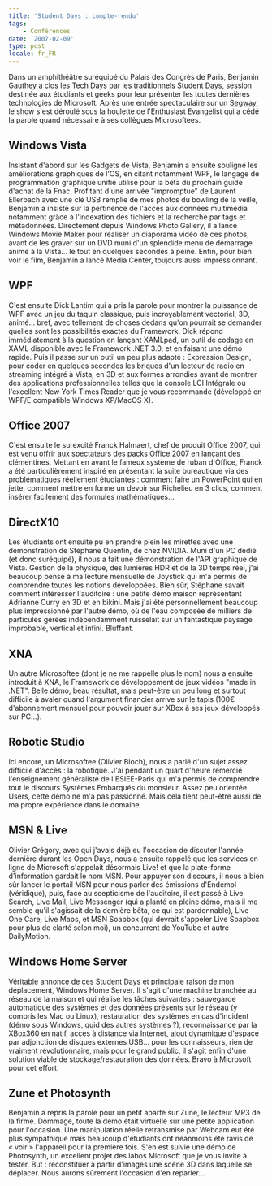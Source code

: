 ```yaml
---
title: 'Student Days : compte-rendu'
tags:
    - Conférences
date: '2007-02-09'
type: post
locale: fr_FR
---
```


Dans un amphithéâtre suréquipé du Palais des Congrès de Paris, Benjamin Gauthey a clos les Tech Days par les traditionnels <span lang="en">Student Days</span>, session destinée aux étudiants et geeks pour leur présenter les toutes dernières technologies de Microsoft. Après une entrée spectaculaire sur un [Segway](http://fr.wikipedia.org/wiki/Segway_HT), le show s'est déroulé sous la houlette de l'<span lang="en">Enthusiast Evangelist</span> qui a cédé la parole quand nécessaire à ses collègues Microsoftees.

<!-- more -->

## Windows Vista

Insistant d'abord sur les Gadgets de Vista, Benjamin a ensuite souligné les améliorations graphiques de l'OS, en citant notamment WPF, le langage de programmation graphique unifié utilisé pour la bêta du prochain guide d'achat de la Fnac. Profitant d'une arrivée "impromptue" de Laurent Ellerbach avec une clé USB remplie de mes photos du bowling de la veille, Benjamin a insisté sur la pertinence de l'accès aux données multimédia notamment grâce à l'indexation des fichiers et la recherche par tags et métadonnées. Directement depuis Windows Photo Gallery, il a lancé Windows Movie Maker pour réaliser un diaporama vidéo de ces photos, avant de les graver sur un DVD muni d'un splendide menu de démarrage animé à la Vista… le tout en quelques secondes à peine. Enfin, pour bien voir le film, Benjamin a lancé Media Center, toujours aussi impressionnant.

## WPF

C'est ensuite Dick Lantim qui a pris la parole pour montrer la puissance de WPF avec un jeu du taquin classique, puis incroyablement vectoriel, 3D, animé… bref, avec tellement de choses dedans qu'on pourrait se demander quelles sont les possibilités exactes du Framework. Dick répond immédiatement à la question en lançant XAMLpad, un outil de codage en XAML disponible avec le Framework .NET 3.0, et en faisant une démo rapide. Puis il passe sur un outil un peu plus adapté : Expression Design, pour coder en quelques secondes les briques d'un lecteur de radio en streaming intégré à Vista, en 3D et aux formes arrondies avant de montrer des applications professionnelles telles que la console LCI Intégrale ou l'excellent New York Times Reader que je vous recommande (développé en WPF/E compatible Windows XP/MacOS X).

## Office 2007

C'est ensuite le surexcité Franck Halmaert, chef de produit Office 2007, qui est venu offrir aux spectateurs des packs Office 2007 en lançant des clémentines. Mettant en avant le fameux système de ruban d'Office, Franck a été particulièrement inspiré en présentant la suite bureautique via des problématiques réellement étudiantes : comment faire un PowerPoint qui en jette, comment mettre en forme un devoir sur Richelieu en 3 clics, comment insérer facilement des formules mathématiques…

## DirectX10

Les étudiants ont ensuite pu en prendre plein les mirettes avec une démonstration de Stéphane Quentin, de chez NVIDIA. Muni d'un PC dédié (et donc suréquipé), il nous a fait une démonstration de l'API graphique de Vista. Gestion de la physique, des lumières HDR et de la 3D temps réel, j'ai beaucoup pensé à ma lecture mensuelle de Joystick qui m'a permis de comprendre toutes les notions développées. Bien sûr, Stéphane savait comment intéresser l'auditoire : une petite démo maison représentant Adrianne Curry en 3D et en bikini. Mais j'ai été personnellement beaucoup plus impressionné par l'autre démo, où de l'eau composée de milliers de particules gérées indépendamment ruisselait sur un fantastique paysage improbable, vertical et infini. Bluffant.

## XNA

Un autre Microsoftee (dont je ne me rappelle plus le nom) nous a ensuite introduit à XNA, le Framework de développement de jeux vidéos "made in .NET". Belle démo, beau résultat, mais peut-être un peu long et surtout difficile à avaler quand l'argument financier arrive sur le tapis (100€ d'abonnement mensuel pour pouvoir jouer sur XBox à ses jeux développés sur PC…).

## Robotic Studio

Ici encore, un Microsoftee (Olivier Bloch), nous a parlé d'un sujet assez difficile d'accès : la robotique. J'ai pendant un quart d'heure remercié l'enseignement généraliste de l'ESIEE-Paris qui m'a permis de comprendre tout le discours Systèmes Embarqués du monsieur. Assez peu orientée Users, cette démo ne m'a pas passionné. Mais cela tient peut-être aussi de ma propre expérience dans le domaine.

## MSN &amp; Live

Olivier Grégory, avec qui j'avais déjà eu l'occasion de discuter l'année dernière durant les Open Days, nous a ensuite rappelé que les services en ligne de Microsoft s'appelait désormais Live! et que la plate-forme d'information gardait le nom MSN. Pour appuyer son discours, il nous a bien sûr lancer le portail MSN pour nous parler des émissions d'Endemol (véridique), puis, face au scepticisme de l'auditoire, il est passé à Live Search, Live Mail, Live Messenger (qui a planté en pleine démo, mais il me semble qu'il s'agissait de la dernière bêta, ce qui est pardonnable), Live One Care, Live Maps, et MSN Soapbox (qui devrait s'appeler Live Soapbox pour plus de clarté selon moi), un concurrent de YouTube et autre DailyMotion.

## Windows Home Server

Véritable annonce de ces Student Days et principale raison de mon déplacement, Windows Home Server. Il s'agit d'une machine branchée au réseau de la maison et qui réalise les tâches suivantes : sauvegarde automatique des systèmes et des données présents sur le réseau (y compris les Mac ou Linux), restauration des systèmes en cas d'incident (démo sous Windows, quid des autres systèmes ?), reconnaissance par la XBox360 en natif, accès à distance via Internet, ajout dynamique d'espace par adjonction de disques externes USB… pour les connaisseurs, rien de vraiment révolutionnaire, mais pour le grand public, il s'agit enfin d'une solution viable de stockage/restauration des données. Bravo à Microsoft pour cet effort.

## Zune et Photosynth

Benjamin a repris la parole pour un petit aparté sur Zune, le lecteur MP3 de la firme. Dommage, toute la démo était virtuelle sur une petite application pour l'occasion. Une manipulation réelle retransmise par Webcam eut été plus sympathique mais beaucoup d'étudiants ont néanmoins été ravis de «&nbsp;voir&nbsp;» l'appareil pour la première fois. S'en est suivie une démo de Photosynth, un excellent projet des labos Microsoft que je vous invite à tester. But : reconstituer à partir d'images une scène 3D dans laquelle se déplacer. Nous aurons sûrement l'occasion d'en reparler…
